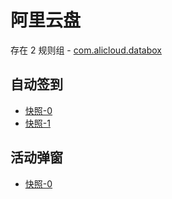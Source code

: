 # 阿里云盘

存在 2 规则组 - [com.alicloud.databox](/src/apps/com.alicloud.databox.ts)

## 自动签到

- [快照-0](https://i.gkd.li/import/12929318)
- [快照-1](https://i.gkd.li/import/13038304)

## 活动弹窗

- [快照-0](https://i.gkd.li/import/13228610)
